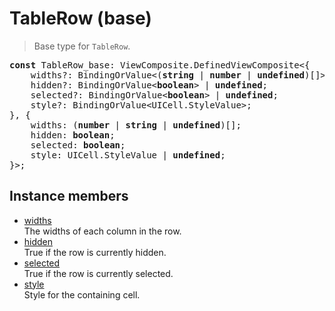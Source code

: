 # TableRow (base)

> Base type for `TableRow`.

<pre class="docgen_signature"><b>const</b> TableRow_base: ViewComposite.DefinedViewComposite&lt;{<br>    widths?: BindingOrValue&lt;(<b>string</b> | <b>number</b> | <b>undefined</b>)[]&gt; | <b>undefined</b>;<br>    hidden?: BindingOrValue&lt;<b>boolean</b>&gt; | <b>undefined</b>;<br>    selected?: BindingOrValue&lt;<b>boolean</b>&gt; | <b>undefined</b>;<br>    style?: BindingOrValue&lt;UICell.StyleValue&gt;;<br>}, {<br>    widths: (<b>number</b> | <b>string</b> | <b>undefined</b>)[];<br>    hidden: <b>boolean</b>;<br>    selected: <b>boolean</b>;<br>    style: UICell.StyleValue | <b>undefined</b>;<br>}&gt;;</pre>

## Instance members

- [<!--{ref:property}-->widths](TableRow_base_widths.md) \
    The widths of each column in the row.
- [<!--{ref:property}-->hidden](TableRow_base_hidden.md) \
    True if the row is currently hidden.
- [<!--{ref:property}-->selected](TableRow_base_selected.md) \
    True if the row is currently selected.
- [<!--{ref:property}-->style](TableRow_base_style.md) \
    Style for the containing cell.